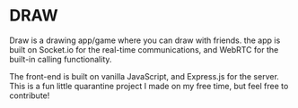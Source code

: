 
# DRAW

Draw  is a drawing app/game where you can draw with friends. the app is built on Socket.io for the real-time communications, and WebRTC for the built-in calling functionality.

The front-end is built on vanilla JavaScript, and Express.js for the server. This is a fun little quarantine project I made on my free time, but feel free to contribute!
